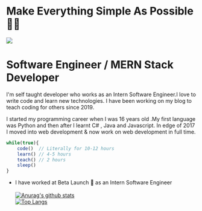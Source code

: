 # Make Everything Simple As Possible 🙋‍♂️

<img src="https://sankalpafernando.github.io/image/frame2.png"  />

# Software Engineer / MERN Stack Developer

I'm self taught developer who works as an Intern Software Engineer.I love to write code and learn new technologies. I have been working on my blog to teach coding for others since 2019.

I started my programming career when I was 16 years old .My first language was Python and then after I learnt C# , Java and Javascript. In edge of 2017 I moved into web development & now work on web development in full time.

```javascript
while(true){
    code()  // Literally for 10-12 hours
    learn() // 4-5 hours
    teach() // 2 hours
    sleep() 
}
```

* I have worked at Beta Launch 🔨 as an Intern Software Engineer
<br><br>
    [![Anurag's github stats](https://github-readme-stats.vercel.app/api?username=sankalpafernando)](https://github.com/anuraghazra/github-readme-stats)<br>
    [![Top Langs](https://github-readme-stats.vercel.app/api/top-langs/?username=sankalpafernando&layout=compact)](https://github.com/anuraghazra/github-readme-stats)



